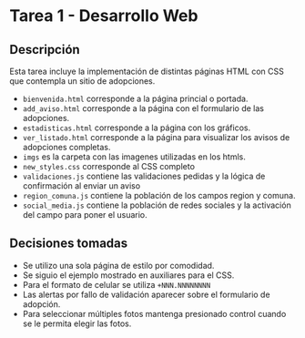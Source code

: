 # Tarea 1 - Desarrollo Web
   
## Descripción
Esta tarea incluye la implementación de distintas páginas HTML con CSS que contempla un sitio de adopciones.

- `bienvenida.html` corresponde a la página princial o portada.
- `add_aviso.html` corresponde a la página con el formulario de las adopciones.
- `estadisticas.html` corresponde a la página con los gráficos.
- `ver_listado.html` corresponde a la página para visualizar los avisos de adopciones completas.
- `imgs` es la carpeta con las imagenes utilizadas en los htmls.
- `new_styles.css` corresponde al CSS completo
- `validaciones.js` contiene las validaciones pedidas y la lógica de confirmación al enviar un aviso
- `region_comuna.js` contiene la población de los campos region y comuna.
- `social_media.js` contiene la población de redes sociales y la activación del campo para poner el usuario.



## Decisiones tomadas
- Se utilizo una sola página de estilo por comodidad.
- Se siguio el ejemplo mostrado en auxiliares para el CSS.
- Para el formato de celular se utiliza `+NNN.NNNNNNNN`
- Las alertas por fallo de validación aparecer sobre el formulario de adopción. 
- Para seleccionar múltiples fotos mantenga presionado control cuando se le permita elegir las fotos.
